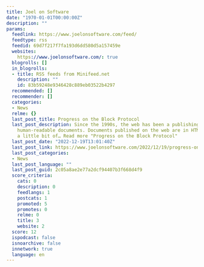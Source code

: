```yaml
---
title: Joel on Software
date: "1970-01-01T00:00:00Z"
description: ""
params:
  feedlink: https://www.joelonsoftware.com/feed/
  feedtype: rss
  feedid: 69d7f217f7fa193d6dd580d5a157459e
  websites:
    https://www.joelonsoftware.com/: true
  blogrolls: []
  in_blogrolls:
  - title: RSS feeds from Minifeed.net
    description: ""
    id: 83b59248e9346428c889eb03522b4297
  recommended: []
  recommender: []
  categories:
  - News
  relme: {}
  last_post_title: Progress on the Block Protocol
  last_post_description: Since the 1990s, the web has been a publishing place for
    human-readable documents. Documents published on the web are in HTML. HTML has
    a little bit of… Read more "Progress on the Block Protocol"
  last_post_date: "2022-12-19T13:01:40Z"
  last_post_link: https://www.joelonsoftware.com/2022/12/19/progress-on-the-block-protocol/
  last_post_categories:
  - News
  last_post_language: ""
  last_post_guid: 2c05a8ae2e77a2dcf94407b3f668d4f9
  score_criteria:
    cats: 0
    description: 0
    feedlangs: 1
    postcats: 1
    promoted: 5
    promotes: 0
    relme: 0
    title: 3
    website: 2
  score: 12
  ispodcast: false
  isnoarchive: false
  innetwork: true
  language: en
---
```

